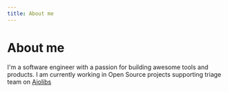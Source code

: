 ```yaml
---
title: About me
---
```


# About me

I'm a software engineer with a passion for building awesome tools and products.
I am currently working in Open Source projects supporting triage team on [Aiolibs](https://github.com/aio-libs)

<AppAbout />